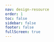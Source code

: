 ```yaml
---
nav: design-resource
order: 1
toc: false
sidebar: false
footer: false
fullScreen: true
---
```

<DesignResourcesPage />
